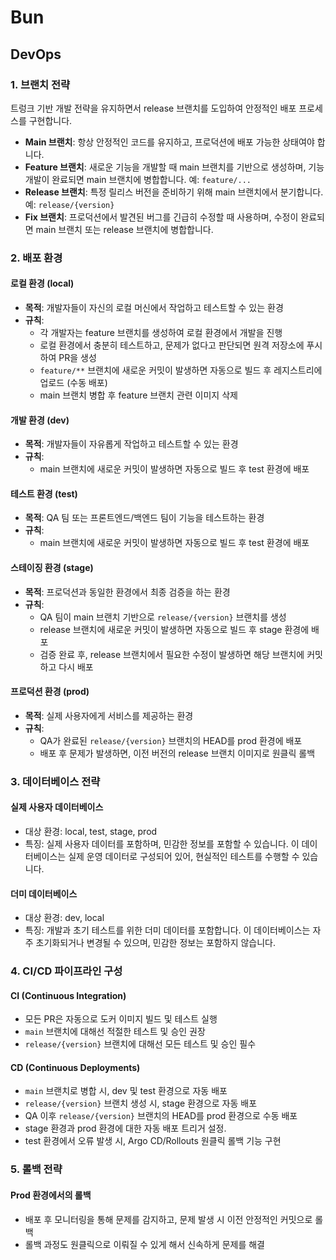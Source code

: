 # Bun

## DevOps

### 1. 브랜치 전략

트렁크 기반 개발 전략을 유지하면서 release 브랜치를 도입하여 안정적인 배포 프로세스를 구현합니다.

- **Main 브랜치**: 항상 안정적인 코드를 유지하고, 프로덕션에 배포 가능한 상태여야 합니다.
- **Feature 브랜치**: 새로운 기능을 개발할 때 main 브랜치를 기반으로 생성하며, 기능 개발이 완료되면 main 브랜치에 병합합니다. 예: `feature/...`
- **Release 브랜치**: 특정 릴리스 버전을 준비하기 위해 main 브랜치에서 분기합니다. 예: `release/{version}`
- **Fix 브랜치**: 프로덕션에서 발견된 버그를 긴급히 수정할 때 사용하며, 수정이 완료되면 main 브랜치 또는 release 브랜치에 병합합니다.

### 2. 배포 환경

#### 로컬 환경 (local)

- **목적**: 개발자들이 자신의 로컬 머신에서 작업하고 테스트할 수 있는 환경
- **규칙**:
  - 각 개발자는 feature 브랜치를 생성하여 로컬 환경에서 개발을 진행
  - 로컬 환경에서 충분히 테스트하고, 문제가 없다고 판단되면 원격 저장소에 푸시하여 PR을 생성
  - `feature/**` 브랜치에 새로운 커밋이 발생하면 자동으로 빌드 후 레지스트리에 업로드 (수동 배포)
  - main 브랜치 병합 후 feature 브랜치 관련 이미지 삭제

#### 개발 환경 (dev)

- **목적**: 개발자들이 자유롭게 작업하고 테스트할 수 있는 환경
- **규칙**:
  - main 브랜치에 새로운 커밋이 발생하면 자동으로 빌드 후 test 환경에 배포

#### 테스트 환경 (test)

- **목적**: QA 팀 또는 프론트엔드/백엔드 팀이 기능을 테스트하는 환경
- **규칙**:
  - main 브랜치에 새로운 커밋이 발생하면 자동으로 빌드 후 test 환경에 배포

#### 스테이징 환경 (stage)

- **목적**: 프로덕션과 동일한 환경에서 최종 검증을 하는 환경
- **규칙**:
  - QA 팀이 main 브랜치 기반으로 `release/{version}` 브랜치를 생성
  - release 브랜치에 새로운 커밋이 발생하면 자동으로 빌드 후 stage 환경에 배포
  - 검증 완료 후, release 브랜치에서 필요한 수정이 발생하면 해당 브랜치에 커밋하고 다시 배포

#### 프로덕션 환경 (prod)

- **목적**: 실제 사용자에게 서비스를 제공하는 환경
- **규칙**:
  - QA가 완료된 `release/{version}` 브랜치의 HEAD를 prod 환경에 배포
  - 배포 후 문제가 발생하면, 이전 버전의 release 브랜치 이미지로 원클릭 롤백

### 3. 데이터베이스 전략

#### 실제 사용자 데이터베이스

- 대상 환경: local, test, stage, prod
- 특징: 실제 사용자 데이터를 포함하며, 민감한 정보를 포함할 수 있습니다. 이 데이터베이스는 실제 운영 데이터로 구성되어 있어, 현실적인 테스트를 수행할 수 있습니다.

#### 더미 데이터베이스

- 대상 환경: dev, local
- 특징: 개발과 초기 테스트를 위한 더미 데이터를 포함합니다. 이 데이터베이스는 자주 초기화되거나 변경될 수 있으며, 민감한 정보는 포함하지 않습니다.

### 4. CI/CD 파이프라인 구성

#### CI (Continuous Integration)

- 모든 PR은 자동으로 도커 이미지 빌드 및 테스트 실행
- `main` 브랜치에 대해선 적절한 테스트 및 승인 권장
- `release/{version}` 브랜치에 대해선 모든 테스트 및 승인 필수

#### CD (Continuous Deployments)

- `main` 브랜치로 병합 시, dev 및 test 환경으로 자동 배포
- `release/{version}` 브랜치 생성 시, stage 환경으로 자동 배포
- QA 이후 `release/{version}` 브랜치의 HEAD를 prod 환경으로 수동 배포
- stage 환경과 prod 환경에 대한 자동 배포 트리거 설정.
- test 환경에서 오류 발생 시, Argo CD/Rollouts 원클릭 롤백 기능 구현

### 5. 롤백 전략

#### Prod 환경에서의 롤백

- 배포 후 모니터링을 통해 문제를 감지하고, 문제 발생 시 이전 안정적인 커밋으로 롤백
- 롤백 과정도 원클릭으로 이뤄질 수 있게 해서 신속하게 문제를 해결
